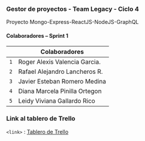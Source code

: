 ### Gestor de proyectos - Team Legacy - Ciclo 4
Proyecto Mongo-Express-ReactJS-NodeJS-GraphQL


#### Colaboradores – Sprint 1


|     | Colaboradores                        |
| --- | ------------------------------------ |
| `1` | Roger Alexis Valencia Garcia.        |
| `2` | Rafael Alejandro Lancheros R.        |
| `3` | Javier Esteban Romero Medina         |
| `4` | Diana Marcela Pinilla Ortegon        |
| `5` | Leidy Viviana Gallardo Rico          |


### Link al tablero de Trello

`<link>` : [Tablero de Trello ](https://trello.com/invite/b/hM7f6GGj/914e072df592ce766af3b1fab31b0fcd/project-manager "Tablero de Trello")